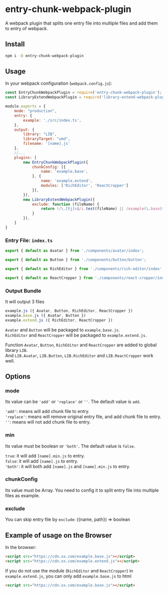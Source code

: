 # entry-chunk-webpack-plugin
A webpack plugin that splits one entry file into multiple files and add them to entry of webpack.


## Install

```bash
npm i -D entry-chunk-webpack-plugin
``` 


## Usage

In your webpack configuration (`webpack.config.js`):

```javascript
const EntryChunkWebpackPlugin = require('entry-chunk-webpack-plugin');
const LibraryExtendWebpackPlugin = require('library-extend-webpack-plugin');

module.exports = {
    mode: "production",
    entry: {
        example: './src/index.ts',
    },
    output: {
        library: "LIB",
        libraryTarget: "umd",
        filename: '[name].js'
    },
    //...
    plugins: [
        new EntryChunkWebpackPlugin({
            chunkConfig: [{
                name: 'example.base',
            }, {
                name: 'example.extend',
                modules: ['RichEditor', 'ReactCropper']
            }],
        }),
        new LibraryExtendWebpackPlugin({
            exclude: function (fileName) {
                return !/\.[tj]s$/i.test(fileName) || /example(\.base)*(\.min)*\.js/.test(fileName);
            }
        }),
    ]
}
```


### Entry File: `index.ts`

```javascript
export { default as Avatar } from './components/avatar/index';

export { default as Button } from './components/button/button';

export { default as RichEditor } from './components/rich-editor/index';

export { default as ReactCropper } from './components/react-cropper/index';

```


### Output Bundle

It will output 3 files
```javascript
example.js ({ Avatar, Button, RichEditor, ReactCropper })
example.base.js ({ Avatar, Button })
example.extend.js ({ RichEditor, ReactCropper })
```

`Avatar` and `Button`  will be packaged to `example.base.js`.    
`RichEditor` and `ReactCropper` will be packaged to `example.extend.js`.


Function `Avatar`, `Button`, `RichEditor` and `ReactCropper` are added to global library `LIB`.  
And `LIB.Avatar`, `LIB.Button`, `LIB.RichEditor` and `LIB.ReactCropper` work well.


## Options

### mode

Its value can be `'add'` or `'replace'` or `''`. The default value is `add`.  

`'add'`: means will add chunk file to entry.  
`'replace'`: means will remove original entry file, and add chunk file to entry.  
`''`: means will not add chunk file to entry.  

### min

Its value must be boolean or `'both'`. The default value is `false`.  

`true`: it will add `[name].min.js` to entry.  
`false`: it will add `[name].js` to entry.  
`'both'`: it will both add `[name].js` and `[name].min.js` to entry.  

### chunkConfig

Its value must be Array.
You need to config it to split entry file into multiple files as example.

### exclude

You can skip entry file by `exclude`: ({name, path}) => boolean


## Example of usage on the Browser

In the browser:

```html
<script src="https://cdn.xx.com/example.base.js"></script>
<script src="https://cdn.xx.com/example.extend.js"></script>
```

If you do not use the module (`RichEditor` and `ReactCropper`) in `example.extend.js`, you can only add `example.base.js` to html

```html
<script src="https://cdn.xx.com/example.base.js"></script>
```
